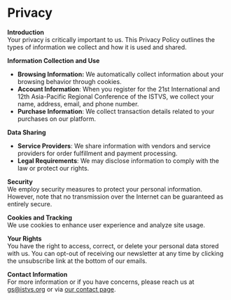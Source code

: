 # Privacy

**Introduction**\
Your privacy is critically important to us. This Privacy Policy outlines the types of information we collect and how it is used and shared.

**Information Collection and Use**

* **Browsing Information:** We automatically collect information about your browsing behavior through cookies.
* **Account Information**: When you register for the 21st International and 12th Asia-Pacific Regional Conference of the ISTVS, we collect your name, address, email, and phone number.
* **Purchase Information**: We collect transaction details related to your purchases on our platform.

**Data Sharing**

* **Service Providers**: We share information with vendors and service providers for order fulfillment and payment processing.
* **Legal Requirements**: We may disclose information to comply with the law or protect our rights.

**Security**\
We employ security measures to protect your personal information. However,  note that no transmission over the Internet can be guaranteed as entirely secure.

**Cookies and Tracking**\
We use cookies to enhance user experience and analyze site usage.

**Your Rights**\
You have the right to access, correct, or delete your personal data stored with us. You can opt-out of receiving our newsletter at any time by clicking the unsubscribe link at the bottom of our emails.

**Contact Information**\
For more information or if you have concerns, please reach us at gs@istvs.org or via [our contact page](contact.md).
